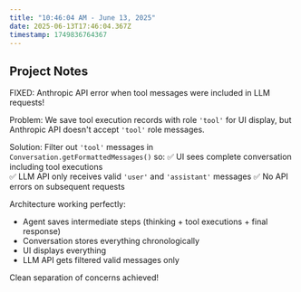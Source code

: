 ```yaml
---
title: "10:46:04 AM - June 13, 2025"
date: 2025-06-13T17:46:04.367Z
timestamp: 1749836764367
---
```


## Project Notes

FIXED: Anthropic API error when tool messages were included in LLM requests!

Problem: We save tool execution records with role `'tool'` for UI display, but Anthropic API doesn't accept `'tool'` role messages.

Solution: Filter out `'tool'` messages in `Conversation.getFormattedMessages()` so:
✅ UI sees complete conversation including tool executions  
✅ LLM API only receives valid `'user'` and `'assistant'` messages
✅ No API errors on subsequent requests

Architecture working perfectly:
- Agent saves intermediate steps (thinking + tool executions + final response)
- Conversation stores everything chronologically
- UI displays everything  
- LLM API gets filtered valid messages only

Clean separation of concerns achieved!
